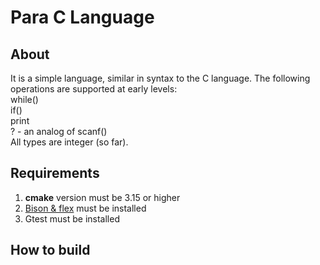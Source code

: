 # Para C Language

## About
It is a simple language, similar in syntax to the C language. The following operations are supported at early levels:  
while()  
if()  
print  
? - an analog of scanf()  
All types are integer (so far).
## Requirements
1. **cmake** version must be 3.15 or higher
2. [Bison & flex](https://www.gnu.org/software/bison/) must be installed
3. Gtest must be installed
## How to build
```bash
